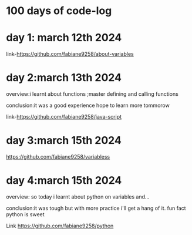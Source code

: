 # 100 days of code-log
# day 1: march 12th 2024
link-https://github.com/fabiane9258/about-variables

# day 2:march 13th 2024
overview:i learnt about functions ;master defining and calling functions

conclusion:it was a good experience hope to learn more tommorow

link-https://github.com/fabiane9258/java-script


# day 3:march 15th 2024
https://github.com/fabiane9258/variabless

# day 4:march 15th 2024

overview: so today i learnt about python on variables and...

conclusion:it was tough but with more practice i'll get a hang of it.
fun fact python is sweet

Link https://github.com/fabiane9258/python
